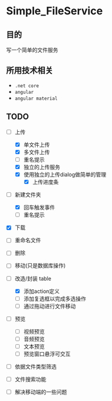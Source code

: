 # Simple_FileService

## 目的

写一个简单的文件服务

## 所用技术相关

* `.net core`
* `angular`
* `angular material`

## TODO

- [ ] 上传
  - [X] 单文件上传
  - [x] 多文件上传
  - [ ] 重名提示
  - [x] 独立的上传服务
  - [x] 使用独立的上传dialog做简单的管理
    - [x] 上传进度条
- [ ] 新建文件夹
  - [X] 回车触发事件
  - [ ] 重名提示
- [x] 下载
- [ ] 重命名文件
- [ ] 删除
- [ ] 移动(只是数据库操作)
- [ ] 改造/封装 table
  - [x] 添加action定义
  - [ ] 添加复选框以完成多选操作
  - [ ] 通过拖动进行文件移动
- [ ] 预览
  - [ ] 视频预览
  - [ ] 音频预览
  - [ ] 文本预览
  - [ ] 预览窗口悬浮可交互
- [ ] 依据文件类型筛选
- [ ] 文件搜索功能
- [ ] 解决移动端的一些问题


